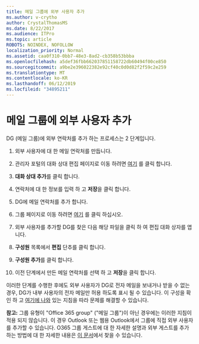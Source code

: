 ```yaml
---
title: 메일 그룹에 외부 사용자 추가
ms.author: v-crytho
author: CrystalThomasMS
ms.date: 8/22/2017
ms.audience: ITPro
ms.topic: article
ROBOTS: NOINDEX, NOFOLLOW
localization_priority: Normal
ms.assetid: caa0f310-0bb7-48e3-8ad2-cb358b53bbba
ms.openlocfilehash: a5def36fbb662037851158722db60494f00ce850
ms.sourcegitcommit: a9be2e396022382e92cf40c0d0d82f2f59c2e259
ms.translationtype: MT
ms.contentlocale: ko-KR
ms.lasthandoff: 06/12/2019
ms.locfileid: "34895211"
---
```

# <a name="adding-external-users-to-a-distribution-group"></a>메일 그룹에 외부 사용자 추가

DG (메일 그룹)에 외부 연락처를 추가 하는 프로세스는 2 단계입니다.
  
1. 외부 사용자에 대 한 메일 연락처를 만듭니다.
    
1. 관리자 포털의 대화 상대 편집 페이지로 이동 하려면 [여기](https://admin.microsoft.com/adminportal/home#/Contact) 를 클릭 합니다. 
    
2. **대화 상대 추가**를 클릭 합니다.
    
3. 연락처에 대 한 정보를 입력 하 고 **저장**을 클릭 합니다.
    
2. DG에 메일 연락처를 추가 합니다.
    
1. 그룹 페이지로 이동 하려면 [여기](https://admin.microsoft.com/adminportal/home#/groups) 를 클릭 하십시오. 
    
2. 외부 사용자를 추가할 DG를 찾은 다음 해당 파일을 클릭 하 여 편집 대화 상자를 엽니다.
    
3. **구성원** 목록에서 **편집** 단추를 클릭 합니다. 
    
4. **구성원 추가**를 클릭 합니다.
    
5. 이전 단계에서 만든 메일 연락처를 선택 하 고 **저장**을 클릭 합니다.
    
이러한 단계를 수행한 후에도 외부 사용자가 DG로 전자 메일을 보내거나 받을 수 없는 경우, DG가 내부 사용자의 전자 메일만 허용 하도록 표시 될 수 있습니다. 이 구성을 확인 하 고 [여기에 나와](https://support.office.com/article/Fix-email-delivery-issues-for-error-code-5-7-133-in-Office-365-991abc19-7756-438f-abcb-39f69b80f284.aspx) 있는 지침을 따라 문제를 해결할 수 있습니다.
  
 **참고:** 그룹 유형이 "Office 365 group" ("메일 그룹")이 아닌 경우에는 이러한 지침이 적용 되지 않습니다. 이 경우 Outlook 또는 웹용 Outlook에서 그룹에 직접 외부 사용자를 추가할 수 있습니다. O365 그룹 게스트에 대 한 자세한 설명과 외부 게스트를 추가 하는 방법에 대 한 자세한 내용은 [이 문서](https://support.office.com/article/Guest-access-in-Office-365-Groups-bfc7a840-868f-4fd6-a390-f347bf51aff6.aspx)에서 찾을 수 있습니다.
  